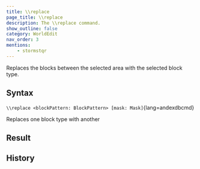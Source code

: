 ```yaml
---
title: \\replace
page_title: \\replace
description: The \\replace command.
show_outline: false
category: WorldEdit
nav_order: 3
mentions:
    - stormstqr
---
```


Replaces the blocks between the selected area with the selected block type.

<CommandDetailsTable
    name="\\replace"
    :categories="[
        'system', 'world', 'server', 'worldedit'
    ]"
    :requiredTags="[
        'canUseChatCommands'
    ]"
    ultraSecurityModeSecurityLevel="WorldEdit"
    version="3.0.0"
    :undoSupported="1"
    :functional="true"
    :deprecated="false"
/>

## Syntax

`\\replace <blockPattern: BlockPattern> [mask: Mask]`{lang=andexdbcmd}

<indent>Replaces one block type with another</indent>

## Result

## History

<template-EmptySection />
